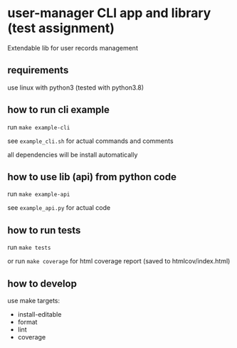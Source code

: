 # user-manager CLI app and library (test assignment)

Extendable lib for user records management

## requirements

use linux with python3 (tested with python3.8)

## how to run cli example

run `make example-cli`

see `example_cli.sh` for actual commands and comments

all dependencies will be install automatically

## how to use lib (api) from python code

run `make example-api`

see `example_api.py` for actual code

## how to run tests

run `make tests`

or run `make coverage` for html coverage report  (saved to htmlcov/index.html)

## how to develop

use make targets:

* install-editable
* format
* lint
* coverage
